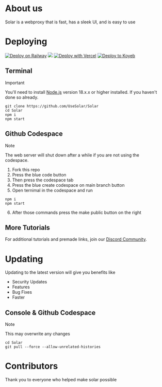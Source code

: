 # About us

Solar is a webproxy that is fast, has a sleek UI, and is easy to use

# Deploying

[![Deploy on Railway](https://binbashbanana.github.io/deploy-buttons/buttons/remade/railway.svg)](https://railway.app/template/h7StcI?referralCode=u82tqg)
<a href="https://render.com/deploy?repo=https://github.com/usesolar/solar">
<img src="https://raw.githubusercontent.com/BinBashBanana/deploy-buttons/main/buttons/remade/render.svg"></img></a>
[![Deploy with Vercel](https://binbashbanana.github.io/deploy-buttons/buttons/remade/vercel.svg)](https://vercel.com/new/clone?repositoryurl=https://github.com/usesolar/solar)
[![Deploy to Koyeb](https://binbashbanana.github.io/deploy-buttons/buttons/remade/koyeb.svg)](https://app.koyeb.com/deploy?type=git&repository=github.com/usesolar/solar)

## Terminal

> [!IMPORTANT]
> You'll need to install [Node.js](https://nodejs.org/en/download/prebuilt-installer) version 18.x.x or higher installed. If you haven't done so already.

```
git clone https://github.com/UseSolar/Solar
cd Solar
npm i
npm start
```

## Github Codespace

> [!NOTE]
> The web server will shut down after a while if you are not using the codespace.

1. Fork this repo
2. Press the blue code button
3. Then press the codespace tab
4. Press the blue create codespace on main branch button
5. Open ternimal in the codespace and run

```
npm i
npm start
```

6. After those commands press the make public button on the right

## More Tutorials

For additional tutorials and premade links, join our [Discord Community](https://dsc.gg/usesolar).
# Updating

Updating to the latest version will give you benefits like

- Security Updates
- Features
- Bug Fixes
- Faster

## Console & Github Codespace

> [!NOTE]
> This may overwrite any changes

```
cd Solar
git pull --force --allow-unrelated-histories
```

# Contributors

Thank you to everyone who helped make solar possible
